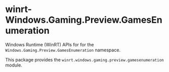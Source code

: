 <!-- warning: Please don't edit this file. It was automatically generated. -->

# winrt-Windows.Gaming.Preview.GamesEnumeration

Windows Runtime (WinRT) APIs for for the `Windows.Gaming.Preview.GamesEnumeration` namespace.

This package provides the `winrt.windows.gaming.preview.gamesenumeration` module.
